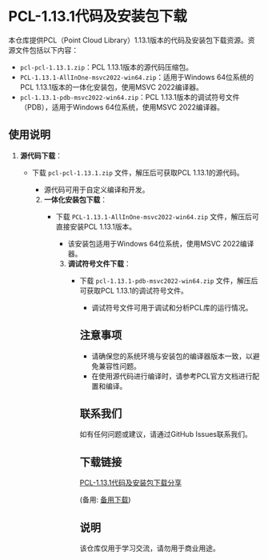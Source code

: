 # PCL-1.13.1代码及安装包下载

本仓库提供PCL（Point Cloud Library）1.13.1版本的代码及安装包下载资源。资源文件包括以下内容：

- `pcl-pcl-1.13.1.zip`：PCL 1.13.1版本的源代码压缩包。
- `PCL-1.13.1-AllInOne-msvc2022-win64.zip`：适用于Windows 64位系统的PCL 1.13.1版本的一体化安装包，使用MSVC 2022编译器。
- `pcl-1.13.1-pdb-msvc2022-win64.zip`：PCL 1.13.1版本的调试符号文件（PDB），适用于Windows 64位系统，使用MSVC 2022编译器。

## 使用说明

1. **源代码下载**：
   - 下载 `pcl-pcl-1.13.1.zip` 文件，解压后可获取PCL 1.13.1的源代码。
      - 源代码可用于自定义编译和开发。

      2. **一体化安装包下载**：
         - 下载 `PCL-1.13.1-AllInOne-msvc2022-win64.zip` 文件，解压后可直接安装PCL 1.13.1版本。
            - 该安装包适用于Windows 64位系统，使用MSVC 2022编译器。

            3. **调试符号文件下载**：
               - 下载 `pcl-1.13.1-pdb-msvc2022-win64.zip` 文件，解压后可获取PCL 1.13.1的调试符号文件。
                  - 调试符号文件可用于调试和分析PCL库的运行情况。

                  ## 注意事项

                  - 请确保您的系统环境与安装包的编译器版本一致，以避免兼容性问题。
                  - 在使用源代码进行编译时，请参考PCL官方文档进行配置和编译。

                  ## 联系我们

                  如有任何问题或建议，请通过GitHub Issues联系我们。

                  ## 下载链接
                  [PCL-1.13.1代码及安装包下载分享](https://pan.quark.cn/s/ff2b981e1673) 

                  (备用: [备用下载](https://pan.baidu.com/s/1K8DAB3faky6IGwDlJveo4A?pwd=1234))

                  ## 说明

                  该仓库仅用于学习交流，请勿用于商业用途。

